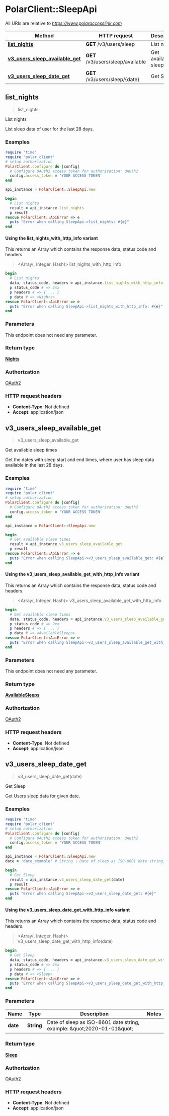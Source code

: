 # PolarClient::SleepApi

All URIs are relative to *https://www.polaraccesslink.com*

| Method | HTTP request | Description |
| ------ | ------------ | ----------- |
| [**list_nights**](SleepApi.md#list_nights) | **GET** /v3/users/sleep | List nights |
| [**v3_users_sleep_available_get**](SleepApi.md#v3_users_sleep_available_get) | **GET** /v3/users/sleep/available | Get available sleep times |
| [**v3_users_sleep_date_get**](SleepApi.md#v3_users_sleep_date_get) | **GET** /v3/users/sleep/{date} | Get Sleep |


## list_nights

> <Nights> list_nights

List nights

List sleep data of user for the last 28 days.

### Examples

```ruby
require 'time'
require 'polar_client'
# setup authorization
PolarClient.configure do |config|
  # Configure OAuth2 access token for authorization: OAuth2
  config.access_token = 'YOUR ACCESS TOKEN'
end

api_instance = PolarClient::SleepApi.new

begin
  # List nights
  result = api_instance.list_nights
  p result
rescue PolarClient::ApiError => e
  puts "Error when calling SleepApi->list_nights: #{e}"
end
```

#### Using the list_nights_with_http_info variant

This returns an Array which contains the response data, status code and headers.

> <Array(<Nights>, Integer, Hash)> list_nights_with_http_info

```ruby
begin
  # List nights
  data, status_code, headers = api_instance.list_nights_with_http_info
  p status_code # => 2xx
  p headers # => { ... }
  p data # => <Nights>
rescue PolarClient::ApiError => e
  puts "Error when calling SleepApi->list_nights_with_http_info: #{e}"
end
```

### Parameters

This endpoint does not need any parameter.

### Return type

[**Nights**](Nights.md)

### Authorization

[OAuth2](../README.md#OAuth2)

### HTTP request headers

- **Content-Type**: Not defined
- **Accept**: application/json


## v3_users_sleep_available_get

> <AvailableSleeps> v3_users_sleep_available_get

Get available sleep times

Get the dates with sleep start and end times, where user has sleep data available in the last 28 days.

### Examples

```ruby
require 'time'
require 'polar_client'
# setup authorization
PolarClient.configure do |config|
  # Configure OAuth2 access token for authorization: OAuth2
  config.access_token = 'YOUR ACCESS TOKEN'
end

api_instance = PolarClient::SleepApi.new

begin
  # Get available sleep times
  result = api_instance.v3_users_sleep_available_get
  p result
rescue PolarClient::ApiError => e
  puts "Error when calling SleepApi->v3_users_sleep_available_get: #{e}"
end
```

#### Using the v3_users_sleep_available_get_with_http_info variant

This returns an Array which contains the response data, status code and headers.

> <Array(<AvailableSleeps>, Integer, Hash)> v3_users_sleep_available_get_with_http_info

```ruby
begin
  # Get available sleep times
  data, status_code, headers = api_instance.v3_users_sleep_available_get_with_http_info
  p status_code # => 2xx
  p headers # => { ... }
  p data # => <AvailableSleeps>
rescue PolarClient::ApiError => e
  puts "Error when calling SleepApi->v3_users_sleep_available_get_with_http_info: #{e}"
end
```

### Parameters

This endpoint does not need any parameter.

### Return type

[**AvailableSleeps**](AvailableSleeps.md)

### Authorization

[OAuth2](../README.md#OAuth2)

### HTTP request headers

- **Content-Type**: Not defined
- **Accept**: application/json


## v3_users_sleep_date_get

> <Sleep> v3_users_sleep_date_get(date)

Get Sleep

Get Users sleep data for given date.

### Examples

```ruby
require 'time'
require 'polar_client'
# setup authorization
PolarClient.configure do |config|
  # Configure OAuth2 access token for authorization: OAuth2
  config.access_token = 'YOUR ACCESS TOKEN'
end

api_instance = PolarClient::SleepApi.new
date = 'date_example' # String | Date of sleep as ISO-8601 date string, example: \"2020-01-01\"

begin
  # Get Sleep
  result = api_instance.v3_users_sleep_date_get(date)
  p result
rescue PolarClient::ApiError => e
  puts "Error when calling SleepApi->v3_users_sleep_date_get: #{e}"
end
```

#### Using the v3_users_sleep_date_get_with_http_info variant

This returns an Array which contains the response data, status code and headers.

> <Array(<Sleep>, Integer, Hash)> v3_users_sleep_date_get_with_http_info(date)

```ruby
begin
  # Get Sleep
  data, status_code, headers = api_instance.v3_users_sleep_date_get_with_http_info(date)
  p status_code # => 2xx
  p headers # => { ... }
  p data # => <Sleep>
rescue PolarClient::ApiError => e
  puts "Error when calling SleepApi->v3_users_sleep_date_get_with_http_info: #{e}"
end
```

### Parameters

| Name | Type | Description | Notes |
| ---- | ---- | ----------- | ----- |
| **date** | **String** | Date of sleep as ISO-8601 date string, example: \&quot;2020-01-01\&quot; |  |

### Return type

[**Sleep**](Sleep.md)

### Authorization

[OAuth2](../README.md#OAuth2)

### HTTP request headers

- **Content-Type**: Not defined
- **Accept**: application/json

